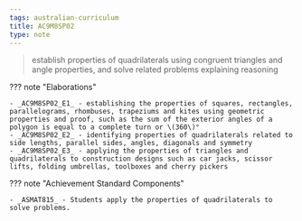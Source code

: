 ```yaml
---
tags: australian-curriculum
title: AC9M8SP02
type: note
---
```

> establish properties of quadrilaterals using congruent triangles and angle properties, and solve related problems explaining reasoning

??? note "Elaborations"

	- _AC9M8SP02_E1_ - establishing the properties of squares, rectangles, parallelograms, rhombuses, trapeziums and kites using geometric properties and proof, such as the sum of the exterior angles of a polygon is equal to a complete turn or \(360\)°
	- _AC9M8SP02_E2_ - identifying properties of quadrilaterals related to side lengths, parallel sides, angles, diagonals and symmetry
	- _AC9M8SP02_E3_ - applying the properties of triangles and quadrilaterals to construction designs such as car jacks, scissor lifts, folding umbrellas, toolboxes and cherry pickers
??? note "Achievement Standard Components"

	- _ASMAT815_ - Students apply the properties of quadrilaterals to solve problems.